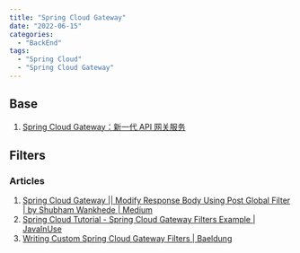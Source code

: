 ```yaml
---
title: "Spring Cloud Gateway"
date: "2022-06-15"
categories:
  - "BackEnd"
tags:
  - "Spring Cloud"
  - "Spring Cloud Gateway"
---
```


## Base

1. [Spring Cloud Gateway：新一代 API 网关服务](https://www.macrozheng.com/cloud/gateway.html)

## Filters

### Articles

1. [Spring Cloud Gateway || Modify Response Body Using Post Global Filter | by Shubham Wankhede | Medium](https://wankhedeshubham.medium.com/spring-cloud-gateway-modify-response-body-using-global-post-filter-1dbe0a077f8e)
2. [Spring Cloud Tutorial - Spring Cloud Gateway Filters Example | JavaInUse](https://www.javainuse.com/spring/cloud-filter)
3. [Writing Custom Spring Cloud Gateway Filters | Baeldung](https://www.baeldung.com/spring-cloud-custom-gateway-filters)
